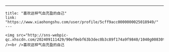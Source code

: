 ---
    title: "喜欢这样气血充盈的自己"
    link: "https://www.xiaohongshu.com/user/profile/5cff9acc0000000025018949/"
    ---
    
    <img src="http://sns-webpic-qc.xhscdn.com/202409111429/90ef0ebf63b3dec0b3c89f174a9f9840/1040g00830t4ohd3hk6005n7vjb69b2a90vhj510!nc_n_nwebp_mw_1" /><br />喜欢这样气血充盈的自己
    